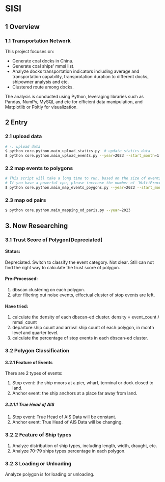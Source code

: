 # SISI

## 1 Overview

### 1.1 Transportation Network
This project focuses on:
- Generate coal docks in China.
- Generate coal ships' mmsi list.
- Analyze docks transportation indicators including average and transportation capability, transprotation duration to different docks, shipowner analysis and etc.
- Clustered route among docks.

The analysis is conducted using Python, leveraging libraries such as Pandas, NumPy, MySQL and etc for efficient data manipulation, and Matplotlib or Poltly for visualization.

## 2 Entry

### 2.1 upload data
```bash
# -. upload data
$ python core.python.main_upload_statics.py  # update statics data
$ python core.python.main_upload_events.py --year=2023 --start_month=1 --end_month=12  # update events data
```

### 2.2 map events to polygons
```bash
# This script will take a long time to run. based on the size of events data.
# If you have a powerful cpu, please increase the number of `MultiProcessWorkers.process_workers` in `core.ShoreNet.definitions.parameters`.
$ python core.python.main_map_events_poygons.py --year=2023 --start_month=1 --end_month=12
```

### 2.3 map od pairs
```bash
$ python core.python.main_mapping_od_paris.py --year=2023
```

## 3. Now Researching

### 3.1 Trust Score of Polygon(Depreciated)

#### Status:
Depreciated. Switch to classify the event category.
Not clear. Still can not find the right way to calculate the trust score of polygon.

#### Pre-Processed:

1. dbscan clustering on each polygon.
2. after filtering out noise events, effectual cluster of stop events are left.

#### Have tried:

1. calculate the density of each dbscan-ed cluster. density = event_count / mmsi_count
2. departure ship count and arrival ship count of each polygon, in month level and quarter level.
3. calculate the percentage of stop events in each dbscan-ed cluster.

### 3.2 Polygon Classification

#### 3.2.1 Feature of Events

There are 2 types of events:
1. Stop event: the ship moors at a pier, wharf, terminal or dock closed to land.
2. Anchor event: the ship anchors at a place far away from land.

##### 3.2.1.1 True Head of AIS
1. Stop event: True Head of AIS Data will be constant.
2. Anchor event: True Head of AIS Data will be changing.

### 3.2.2 Feature of Ship types
1. Analyze distribution of ship types, including length, width, draught, etc.
2. Analyze 70-79 ships types percentage in each polygon.

### 3.2.3 Loading or Unloading
Analyze polygon is for loading or unloading.
